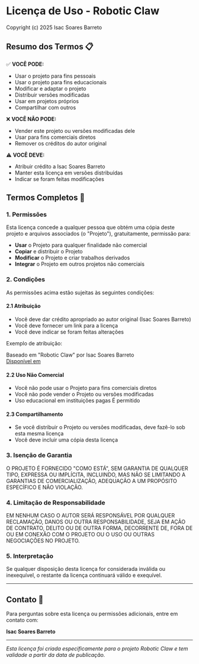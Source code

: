 # Licença de Uso - Robotic Claw

Copyright (c) 2025 Isac Soares Barreto

## Resumo dos Termos 📋

✅ **VOCÊ PODE:**
- Usar o projeto para fins pessoais
- Usar o projeto para fins educacionais
- Modificar e adaptar o projeto
- Distribuir versões modificadas
- Usar em projetos próprios
- Compartilhar com outros

❌ **VOCÊ NÃO PODE:**
- Vender este projeto ou versões modificadas dele
- Usar para fins comerciais diretos
- Remover os créditos do autor original

⚠️ **VOCÊ DEVE:**
- Atribuir crédito a Isac Soares Barreto
- Manter esta licença em versões distribuídas
- Indicar se foram feitas modificações

## Termos Completos 📜

### 1. Permissões

Esta licença concede a qualquer pessoa que obtém uma cópia deste projeto e arquivos associados (o "Projeto"), gratuitamente, permissão para:

- **Usar** o Projeto para qualquer finalidade não comercial
- **Copiar** e distribuir o Projeto
- **Modificar** o Projeto e criar trabalhos derivados
- **Integrar** o Projeto em outros projetos não comerciais

### 2. Condições

As permissões acima estão sujeitas às seguintes condições:

#### 2.1 Atribuição
- Você deve dar crédito apropriado ao autor original (Isac Soares Barreto)
- Você deve fornecer um link para a licença
- Você deve indicar se foram feitas alterações

Exemplo de atribuição:

Baseado em "Robotic Claw" por Isac Soares Barreto  
[Disponível em](https://github.com/Isac-Soares-Barreto/Modelagem-3D/tree/main/Robotic%20Claw)

#### 2.2 Uso Não Comercial
- Você não pode usar o Projeto para fins comerciais diretos
- Você não pode vender o Projeto ou versões modificadas
- Uso educacional em instituições pagas É permitido

#### 2.3 Compartilhamento
- Se você distribuir o Projeto ou versões modificadas, deve fazê-lo sob esta mesma licença
- Você deve incluir uma cópia desta licença

### 3. Isenção de Garantia

O PROJETO É FORNECIDO "COMO ESTÁ", SEM GARANTIA DE QUALQUER TIPO, EXPRESSA OU IMPLÍCITA, INCLUINDO, MAS NÃO SE LIMITANDO A GARANTIAS DE COMERCIALIZAÇÃO, ADEQUAÇÃO A UM PROPÓSITO ESPECÍFICO E NÃO VIOLAÇÃO.

### 4. Limitação de Responsabilidade

EM NENHUM CASO O AUTOR SERÁ RESPONSÁVEL POR QUALQUER RECLAMAÇÃO, DANOS OU OUTRA RESPONSABILIDADE, SEJA EM AÇÃO DE CONTRATO, DELITO OU DE OUTRA FORMA, DECORRENTE DE, FORA DE OU EM CONEXÃO COM O PROJETO OU O USO OU OUTRAS NEGOCIAÇÕES NO PROJETO.

### 5. Interpretação

Se qualquer disposição desta licença for considerada inválida ou inexequível, o restante da licença continuará válido e exequível.

---

## Contato 📧

Para perguntas sobre esta licença ou permissões adicionais, entre em contato com:

**Isac Soares Barreto**

---

*Esta licença foi criada especificamente para o projeto Robotic Claw e tem validade a partir da data de publicação.*
